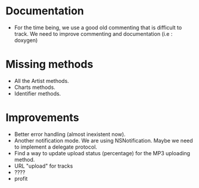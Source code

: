 # Documentation #

  * For the time being, we use a good old commenting that is difficult to track. We need to improve commenting and documentation (i.e : doxygen)

# Missing methods #

  * All the Artist methods.
  * Charts methods.
  * Identifier methods.

# Improvements #

  * Better error handling (almost inexistent now).
  * Another notification mode. We are using NSNotification. Maybe we need to implement a delegate protocol.
  * Find a way to update upload status (percentage) for the MP3 uploading method.
  * URL "upload" for tracks
  * ????
  * profit